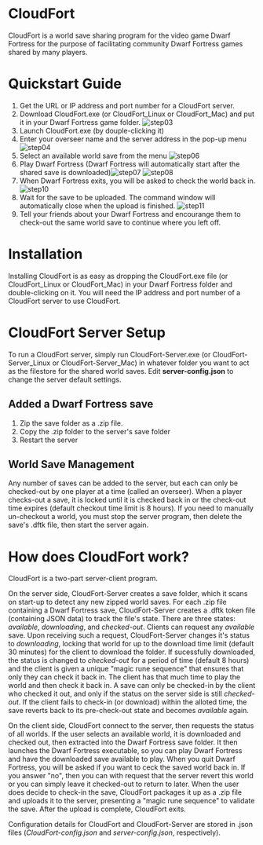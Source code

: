 # CloudFort
CloudFort is a world save sharing program for the video game Dwarf Fortress for the purpose of facilitating community Dwarf Fortress games shared by many players.

# Quickstart Guide
1. Get the URL or IP address and port number for a CloudFort server.
2. Download CloudFort.exe (or CloudFort_Linux or CloudFort_Mac) and put it in your Dwarf Fortress game folder. ![step03](https://user-images.githubusercontent.com/1922739/110251242-c8e1cb80-7fd3-11eb-85d8-3dc8fedfa4e3.png)
3. Launch CloudFort.exe (by douple-clicking it)
4. Enter your overseer name and the server address in the pop-up menu ![step04](https://user-images.githubusercontent.com/1922739/110251263-dac36e80-7fd3-11eb-85cd-576b13a4f1d0.png)
5. Select an available world save from the menu ![step06](https://user-images.githubusercontent.com/1922739/110251292-f3cc1f80-7fd3-11eb-886f-934bfa3a6893.png)
6. Play Dwarf Fortress (Dwarf Fortress will automatically start after the shared save is downloaded)![step07](https://user-images.githubusercontent.com/1922739/110251316-0cd4d080-7fd4-11eb-9d82-ce9067e8010b.png)
![step08](https://user-images.githubusercontent.com/1922739/110251318-0f372a80-7fd4-11eb-96b3-592b8851b0aa.png)
7. When Dwarf Fortress exits, you will be asked to check the world back in.
![step10](https://user-images.githubusercontent.com/1922739/110251325-16f6cf00-7fd4-11eb-9bda-adfc1deb80cb.png)
8. Wait for the save to be uploaded. The command window will automatically close when the upload is finished.
![step11](https://user-images.githubusercontent.com/1922739/110251332-1c541980-7fd4-11eb-9509-96f10bf34350.png)
9. Tell your friends about your Dwarf Fortress and encourange them to check-out the same world save to continue where you left off.

# Installation
Installing CloudFort is as easy as dropping the CloudFort.exe file (or CloudFort_Linux or CloudFort_Mac) in your Dwarf Fortress folder and double-clicking on it. You will need the IP address and port number of a CloudFort server to use CloudFort.

# CloudFort Server Setup
To run a CloudFort server, simply run CloudFort-Server.exe (or CloudFort-Server_Linux or CloudFort-Server_Mac) in whatever folder you want to act as the filestore for the shared world saves. Edit **server-config.json** to change the server default settings.
## Added a Dwarf Fortress save
1. Zip the save folder as a .zip file.
2. Copy the .zip folder to the server's save folder
3. Restart the server

## World Save Management
Any number of saves can be added to the server, but each can only be checked-out by one player at a time (called an overseer). When a player checks-out a save, it is locked until it is checked back in or the check-out time expires (default checkout time limit is 8 hours). If you need to manually un-checkout a world, you must stop the server program, then delete the save's .dftk file, then start the server again.

# How does CloudFort work?
CloudFort is a two-part server-client program.

On the server side, CloudFort-Server creates a save folder, which it scans on start-up to detect any new zipped world saves. For each .zip file containing a Dwarf Fortress save, CloudFort-Server creates a .dftk token file (containing JSON data) to track the file's state. There are three states: _available_, _downloading_, and _checked-out_. Clients can request any _available_ save. Upon receiving such a request, CloudFort-Server changes it's status to _downloading_, locking that world for up to the download time limit (default 30 minutes) for the client to download the folder. If sucessfully downloaded, the status is changed to _checked-out_ for a period of time (default 8 hours) and the client is given a unique "magic rune sequence" that ensures that only they can check it back in. The client has that much time to play the world and then check it back in. A save can only be checked-in by the client who checked it out, and only if the status on the server side is still _checked-out_. If the client fails to check-in (or download) within the alloted time, the save reverts back to its pre-check-out state and becomes _available_ again.

On the client side, CloudFort connect to the server, then requests the status of all worlds. If the user selects an available world, it is downloaded and checked out, then extracted into the Dwarf Fortress save folder. It then launches the Dwarf Fortress executable, so you can play Dwarf Fortress and have the downloaded save available to play. When you quit Dwarf Fortress, you will be asked if you want to ceck the saved world back in. If you answer "no", then you can with request that the server revert this world or you can simply leave it checked-out to return to later. When the user does decide to check-in the save, CloudFort packages it up as a .zip file and uploads it to the server, presenting a "magic rune sequence" to validate the save. After the upload is complete, CloudFort exits. 

Configuration details for CloudFort and CloudFort-Server are stored in .json files (_CloudFort-config.json_ and _server-config.json_, respectively).
